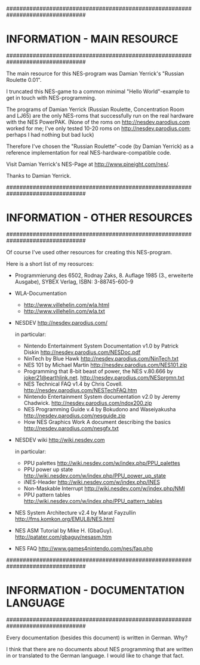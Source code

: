 ################################################################################
# INFORMATION - MAIN RESOURCE                                                  #
################################################################################

The main resource for this NES-program was Damian Yerrick's 
"Russian Roulette 0.01".

I truncated this NES-game to a common minimal "Hello World"-example to get in 
touch with NES-programming.

The programs of Damian Yerrick (Russian Roulette, Concentration Room and LJ65)
are the only NES-roms that successfully run on the real hardware with
the NES PowerPAK. (None of the roms on http://nesdev.parodius.com worked for me;
I've only tested 10-20 roms on http://nesdev.parodius.com; perhaps I had nothing
 but bad luck)

Therefore I've chosen the "Russian Roulette"-code (by Damian Yerrick) as a 
reference implementation for real NES-hardware-compatible code.

Visit Damian Yerrick's NES-Page at http://www.pineight.com/nes/.

Thanks to Damian Yerrick.

################################################################################
# INFORMATION - OTHER RESOURCES                                                #
################################################################################

Of course I've used other resources for creating this NES-program.

Here is a short list of my reosurces:

+ Programmierung des 6502, Rodnay Zaks, 8. Auflage 1985 
    (3., erweiterte Ausgabe), SYBEX Verlag, ISBN: 3-88745-600-9    

+ WLA-Documentation
    * http://www.villehelin.com/wla.html
    * http://www.villehelin.com/wla.txt

+ NESDEV
    http://nesdev.parodius.com/

  in particular:
    * Nintendo Entertainment System Documentation v1.0 by Patrick Diskin
      http://nesdev.parodius.com/NESDoc.pdf
    * NinTech by Blue Hawk
      http://nesdev.parodius.com/NinTech.txt
    * NES 101 by Michael Martin
      http://nesdev.parodius.com/NES101.zip
    * Programming that 8-bit beast of power, the NES v.80.666 
     by joker21@earthlink.net. 
      http://nesdev.parodius.com/NESprgmn.txt
    * NES Technical FAQ v1.4 by Chris Covell. 
      http://nesdev.parodius.com/NESTechFAQ.htm
    * Nintendo Entertainment System documentation v2.0 by Jeremy Chadwick.
      http://nesdev.parodius.com/ndox200.zip
    * NES Programming Guide v.4 by Bokudono and Waseiyakusha
      http://nesdev.parodius.com/nesguide.zip
    * How NES Graphics Work A document describing the basics
      http://nesdev.parodius.com/nesgfx.txt

- NESDEV wiki
    http://wiki.nesdev.com
    
  in particular:
    * PPU palettes
      http://wiki.nesdev.com/w/index.php/PPU_palettes
    * PPU power up state
      http://wiki.nesdev.com/w/index.php/PPU_power_up_state
    * iNES-Header
      http://wiki.nesdev.com/w/index.php/INES
    * Non-Maskable Interrupt
      http://wiki.nesdev.com/w/index.php/NMI
    * PPU pattern tables
      http://wiki.nesdev.com/w/index.php/PPU_pattern_tables
    
+ NES System Architecture v2.4 by Marat Fayzullin
    http://fms.komkon.org/EMUL8/NES.html

+ NES ASM Tutorial by Mike H. (GbaGuy).
    http://patater.com/gbaguy/nesasm.htm

+ NES FAQ
    http://www.games4nintendo.com/nes/faq.php

################################################################################
# INFORMATION - DOCUMENTATION LANGUAGE                                         #
################################################################################

Every documentation (besides this document) is written in German. Why?

I think that there are no documents about NES programming that are written in or
translated to the German language. I would like to change that fact.
